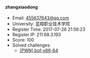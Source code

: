 #### zhangxiaodong  

* Email: 455637643@qq.com  
* University: 蓝翔职业技术学院  
* Register Time: 2017-07-26 21:56:23  
* Register IP: 211.68.3.193  
* Score: 100  
* Solved challenges: 
  * [[PWN] bof-x86-64](https://github.com/SniperOJ/Challenges/blob/master/PWN/bof-x86-64.json)  
